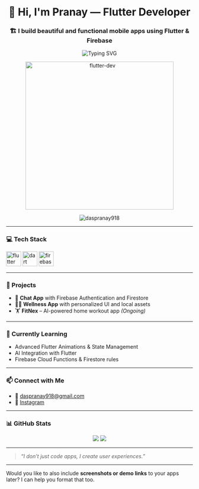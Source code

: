 <h1 align="center">🚀 Hi, I'm Pranay — Flutter Developer</h1>
<h3 align="center">🏗️ I build beautiful and functional mobile apps using Flutter & Firebase</h3>

<p align="center">
  <img src="https://readme-typing-svg.herokuapp.com?font=Fira+Code&duration=3000&pause=1000&color=00FFF7&center=true&vCenter=true&multiline=true&width=435&lines=Mobile+App+Developer+%7C+Flutter+%2B+Dart;Firebase+%7C+UI+UX+Lover;I+Build+What+I+Imagine!" alt="Typing SVG" />
</p>

<p align="center">
  <img src="https://media.giphy.com/media/qgQUggAC3Pfv687qPC/giphy.gif" width="400" alt="flutter-dev" />
</p>

<p align="center">
  <img src="https://komarev.com/ghpvc/?username=daspranay918&label=Profile%20views&color=00c6ff&style=flat" alt="daspranay918" />
</p>

---

### 💻 Tech Stack

<p align="left">
  <a href="https://flutter.dev/" target="_blank"><img src="https://cdn.jsdelivr.net/gh/devicons/devicon/icons/flutter/flutter-original.svg" alt="flutter" width="40" height="40"/></a>
  <a href="https://dart.dev/" target="_blank"><img src="https://cdn.jsdelivr.net/gh/devicons/devicon/icons/dart/dart-original.svg" alt="dart" width="40" height="40"/></a>
  <a href="https://firebase.google.com/" target="_blank"><img src="https://www.vectorlogo.zone/logos/firebase/firebase-icon.svg" alt="firebase" width="40" height="40"/></a>
</p>

---

### 📱 Projects
- 💬 **Chat App** with Firebase Authentication and Firestore  
- 🧘‍♂️ **Wellness App** with personalized UI and local assets  
- 🏋️ **FitNex** – AI-powered home workout app *(Ongoing)*

---

### 🌱 Currently Learning
- Advanced Flutter Animations & State Management  
- AI Integration with Flutter  
- Firebase Cloud Functions & Firestore rules

---

### 📫 Connect with Me

- 📧 [daspranay918@gmail.com](mailto:daspranay918@gmail.com)
- 📸 [Instagram](https://instagram.com/daspranay9182021)

---

### 📊 GitHub Stats

<p align="center">
  <img src="https://github-readme-stats.vercel.app/api?username=daspranay918&show_icons=true&theme=tokyonight&hide_border=true" />
  <img src="https://github-readme-streak-stats.herokuapp.com/?user=daspranay918&theme=tokyonight&hide_border=true" />
</p>

---

> _“I don’t just code apps, I create user experiences.”_

---

Would you like to also include **screenshots or demo links** to your apps later? I can help you format that too.
